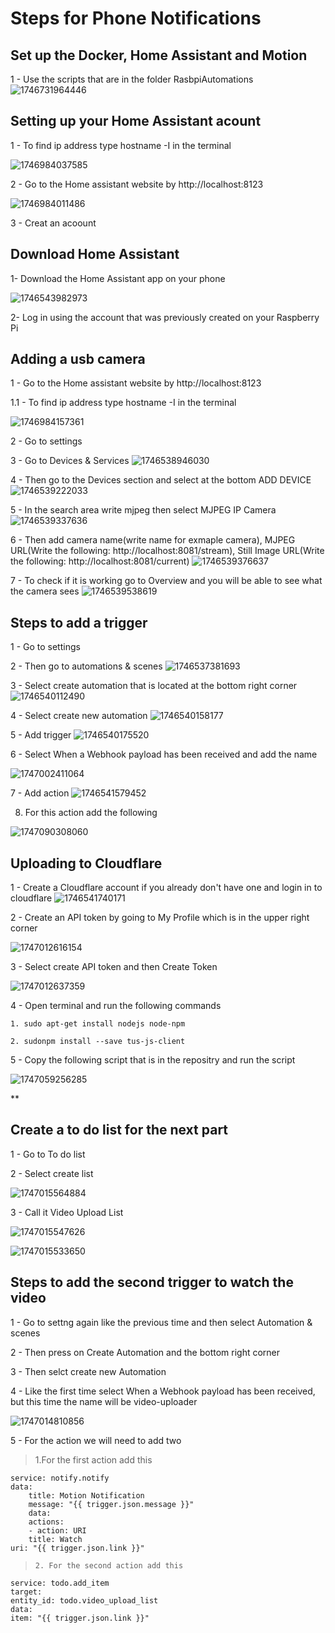 # Steps for Phone Notifications

## Set up the Docker, Home Assistant and Motion

1 - Use the scripts that are in the folder RasbpiAutomations    ![1746731964446](image/PhoneNotificationSteps/1746731964446.png)

## Setting up your Home Assistant acount

1 - To find ip address type hostname -I in the terminal

![1746984037585](image/PhoneNotificationSteps/1746984037585.png)

2 -  Go to the Home assistant website by http://localhost:8123

![1746984011486](image/PhoneNotificationSteps/1746984011486.png)

3 - Creat an acoount

## Download Home Assistant

1- Download the Home Assistant app on your phone

![1746543982973](image/PhoneNotificationSteps/1746543982973.png)

2- Log in using the account that was previously created on your Raspberry Pi

## Adding a usb camera

1 - Go to the Home assistant website by http://localhost:8123

1.1 - To find ip address type hostname -I in the terminal

![1746984157361](image/PhoneNotificationSteps/1746984157361.png)

2 - Go to settings

3 - Go to Devices & Services
![1746538946030](image/PhoneNotificationSteps/1746538946030.png)

4 - Then go to the Devices section and select at the bottom ADD DEVICE
![1746539222033](image/PhoneNotificationSteps/1746539222033.png)

5 - In the search area write mjpeg then select MJPEG IP Camera
![1746539337636](image/PhoneNotificationSteps/1746539337636.png)

6 - Then add camera name(write name for exmaple camera),  MJPEG URL(Write the following: http://localhost:8081/stream), Still Image URL(Write the following: http://localhost:8081/current)
![1746539376637](image/PhoneNotificationSteps/1746539376637.png)

7 - To check if it is working go to Overview and you will be able to see what the camera sees
![1746539538619](image/PhoneNotificationSteps/1746539538619.png)

## Steps to add a trigger

1 - Go to settings

2 - Then go to automations & scenes
![1746537381693](image/PhoneNotificationSteps/1746537381693.png)

3 - Select create automation that is located at the bottom right corner
![1746540112490](image/PhoneNotificationSteps/1746540112490.png)

4 - Select create new automation
![1746540158177](image/PhoneNotificationSteps/1746540158177.png)

5 - Add trigger
![1746540175520](image/PhoneNotificationSteps/1746540175520.png)

6 - Select When a Webhook payload has been received and add the name

![1747002411064](image/PhoneNotificationSteps/1747002411064.png)

7 - Add action
![1746541579452](image/PhoneNotificationSteps/1746541579452.png)

8. For this action add the following

![1747090308060](image/PhoneNotificationSteps/1747090308060.png)

## Uploading to Cloudflare

1 - Create a Cloudflare account if you already don't have one and login in to cloudflare
![1746541740171](image/PhoneNotificationSteps/1746541740171.png)

2 - Create an API token by going to My Profile which is in the upper right corner

![1747012616154](image/PhoneNotificationSteps/1747012616154.png)

3 - Select create API token and then Create Token

![1747012637359](image/PhoneNotificationSteps/1747012637359.png)

4 - Open terminal and run the following commands

    1. sudo apt-get install nodejs node-npm

    2. sudonpm install --save tus-js-client

5 - Copy the following script that is in the repositry and run the script

![1747059256285](image/PhoneNotificationSteps/1747059256285.png)

**

## Create a to do list for the next part

1 - Go to To do list

2 - Select create list

![1747015564884](image/PhoneNotificationSteps/1747015564884.png)

3 - Call it Video Upload List

![1747015547626](image/PhoneNotificationSteps/1747015547626.png)

![1747015533650](image/PhoneNotificationSteps/1747015533650.png)

## Steps to add the second trigger to watch the video

1 - Go to settng again like the previous time and then select Automation & scenes

2 - Then press on Create Automation and the bottom right corner

3 - Then selct create new Automation

4 -  Like the first time  select When a Webhook payload has been received, but this time the name will be video-uploader

![1747014810856](image/PhoneNotificationSteps/1747014810856.png)

5 - For the action we will need to add two

>  1.For the first action add this

```
service: notify.notify
data:  
	title: Motion Notification  
	message: "{{ trigger.json.message }}"  
	data:  
	actions:  
	- action: URI  
	title: Watch
uri: "{{ trigger.json.link }}"
```


>     2. For the second action add this

```
service: todo.add_item
target:
entity_id: todo.video_upload_list
data:  
item: "{{ trigger.json.link }}"
```
